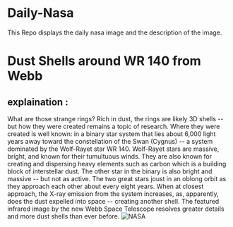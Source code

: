 # Daily-Nasa

This Repo displays the daily nasa image and the description of the image.

<!--NASA-->
# Dust Shells around WR 140 from Webb
## explaination :
What are those strange rings? Rich in dust, the rings are likely 3D shells -- but how they were created remains a topic of research.  Where they were created is well known: in a binary star system that lies about 6,000 light years away toward the constellation of the Swan (Cygnus) -- a system dominated by the Wolf-Rayet star WR 140.  Wolf-Rayet stars are massive, bright, and known for their tumultuous winds. They are also known for creating and dispersing heavy elements such as carbon  which is a building block of interstellar dust. The other star in the binary is also bright and massive -- but not as active.  The two great stars joust in an oblong orbit as they approach each other about every eight years. When at closest approach, the X-ray emission from the system increases, as, apparently, does the dust expelled into space -- creating another shell.  The featured infrared image by the new Webb Space Telescope resolves greater details and more dust shells than ever before.
![NASA](https://apod.nasa.gov/apod/image/2209/WR140_WebbSchmidt_960.jpg)
<!--/NASA-->